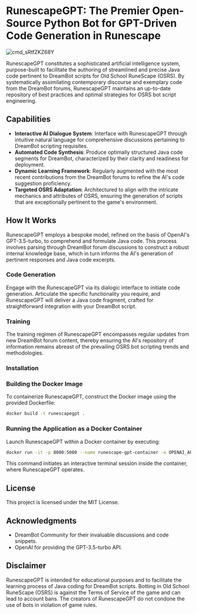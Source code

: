 # RunescapeGPT: The Premier Open-Source Python Bot for GPT-Driven Code Generation in Runescape

![cmd_sRtfZKZ68Y](https://github.com/harmindersinghnijjar/RunescapeGPT/assets/110620707/89713e9a-274c-4413-8896-ec52ca0216a5)

RunescapeGPT constitutes a sophisticated artificial intelligence system, purpose-built to facilitate the authoring of streamlined and precise Java code pertinent to DreamBot scripts for Old School RuneScape (OSRS). By systematically assimilating contemporary discourse and exemplary code from the DreamBot forums, RunescapeGPT maintains an up-to-date repository of best practices and optimal strategies for OSRS bot script engineering.

## Capabilities

- **Interactive AI Dialogue System**: Interface with RunescapeGPT through intuitive natural language for comprehensive discussions pertaining to DreamBot scripting requisites.
- **Automated Code Synthesis**: Produce optimally structured Java code segments for DreamBot, characterized by their clarity and readiness for deployment.
- **Dynamic Learning Framework**: Regularly augmented with the most recent contributions from the DreamBot forums to refine the AI's code suggestion proficiency.
- **Targeted OSRS Adaptation**: Architectured to align with the intricate mechanics and attributes of OSRS, ensuring the generation of scripts that are exceptionally pertinent to the game's environment.


## How It Works

RunescapeGPT employs a bespoke model, refined on the basis of OpenAI's GPT-3.5-turbo, to comprehend and formulate Java code. This process involves parsing through DreamBot forum discussions to construct a robust internal knowledge base, which in turn informs the AI's generation of pertinent responses and Java code excerpts.

### Code Generation

Engage with the RunescapeGPT via its dialogic interface to initiate code generation. Articulate the specific functionality you require, and RunescapeGPT will deliver a Java code fragment, crafted for straightforward integration with your DreamBot script.

### Training

The training regimen of RunescapeGPT encompasses regular updates from new DreamBot forum content, thereby ensuring the AI's repository of information remains abreast of the prevailing OSRS bot scripting trends and methodologies.

### Installation

### Building the Docker Image

To containerize RunescapeGPT, construct the Docker image using the provided Dockerfile:

```bash
docker build -t runescapegpt .
```

### Running the Application as a Docker Container

Launch RunescapeGPT within a Docker container by executing:

```bash
docker run -it -p 8000:5000 --name runescape-gpt-container -e OPENAI_API_KEY=YOURAPIKEYHERE runescape-gpt-app
```

This command initiates an interactive terminal session inside the container, where RunescapeGPT operates.


## License
This project is licensed under the MIT License.

## Acknowledgments
- DreamBot Community for their invaluable discussions and code snippets.<br>
- OpenAI for providing the GPT-3.5-turbo API.<br>

## Disclaimer
RunescapeGPT is intended for educational purposes and to facilitate the learning process of Java coding for DreamBot scripts. Botting in Old School RuneScape (OSRS) is against the Terms of Service of the game and can lead to account bans. The creators of RunescapeGPT do not condone the use of bots in violation of game rules.
